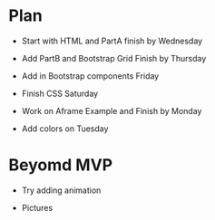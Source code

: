 # Plan
* Start with HTML and PartA finish by Wednesday

* Add  PartB and Bootstrap Grid Finish by Thursday

* Add in Bootstrap components Friday

* Finish CSS Saturday

* Work on Aframe Example and Finish by Monday

* Add colors on Tuesday

# Beyomd MVP

* Try adding animation

* Pictures